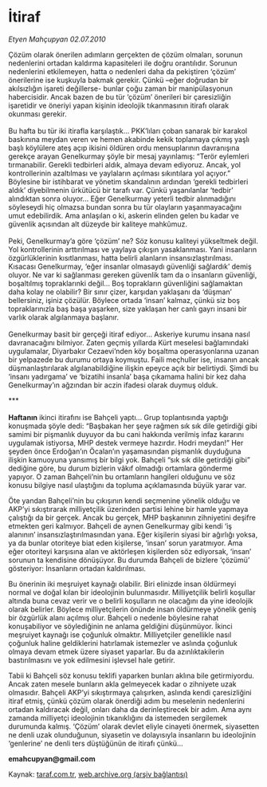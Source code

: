 # İtiraf

*Etyen Mahçupyan 02.07.2010*

<div class="yazi"><p>Çözüm olarak önerilen adımların gerçekten de çözüm olmaları, sorunun nedenlerini ortadan kaldırma kapasiteleri ile doğru orantılıdır. Sorunun nedenlerini etkilemeyen, hatta o nedenleri daha da pekiştiren ‘çözüm’ önerilerine ise kuşkuyla bakmak gerekir. Çünkü –eğer doğrudan bir akılsızlığın işareti değillerse- bunlar çoğu zaman bir manipülasyonun habercisidir. Ancak bazen de bu tür ‘çözüm’ önerileri bir çaresizliğin işaretidir ve öneriyi yapan kişinin ideolojik tıkanmasının itirafı olarak okunması gerekir.<br/><br/>Bu hafta bu tür iki itirafla karşılaştık... PKK’lıları çoban sanarak bir karakol baskınına meydan veren ve hemen akabinde kekik toplamaya çıkmış yaşlı başlı köylülere ateş açıp ikisini öldüren ordu mensuplarının davranışına gerekçe arayan Genelkurmay şöyle bir mesaj yayınlamış: “Terör eylemleri tırmanabilir. Gerekli tedbirleri aldık, almaya devam ediyoruz. Ancak, yol kontrollerinin azaltılması ve yaylaların açılması sıkıntılara yol açıyor.” Böylesine bir istihbarat ve yönetim skandalının ardından ‘gerekli tedbirleri aldık’ diyebilmenin ürkütücü bir tarafı var. Çünkü yaşanılanlar ‘tedbir’ alındıktan sonra oluyor... Eğer Genelkurmay yeterli tedbir alınmadığını söyleseydi hiç olmazsa bundan sonra bu tür olayların yaşanmayacağını umut edebilirdik. Ama anlaşılan o ki, askerin elinden gelen bu kadar ve güvenlik açısından alt düzeyde bir kaliteye mahkûmuz.<br/><br/>Peki, Genelkurmay’a göre ‘çözüm’ ne? Söz konusu kaliteyi yükseltmek değil. Yol kontrollerinin arttırılması ve yaylaya çıkışın yasaklanması. Yani insanların özgürlüklerinin kısıtlanması, hatta belirli alanların insansızlaştırılması. Kısacası Genelkurmay, ‘eğer insanlar olmasaydı güvenliği sağlardık’ demiş oluyor. Ne var ki sağlanması gereken güvenlik tam da o insanların güvenliği, boşaltılmış topraklarınki değil... Boş toprakların güvenliğini sağlamaktan daha kolay ne olabilir? Bir sınır çizer, karşıdan yaklaşanı da ‘düşman’ bellersiniz, işiniz çözülür. Böylece ortada ‘insan’ kalmaz, çünkü siz boş topraklarınızla baş başa yaşarken, size yaklaşan her canlı gayrı insani bir varlık olarak algılanmaya başlanır.<br/><br/>Genelkurmay basit bir gerçeği itiraf ediyor... Askeriye kurumu insana nasıl davranacağını bilmiyor. Zaten geçmiş yıllarda Kürt meselesi bağlamındaki uygulamalar, Diyarbakır Cezaevi’nden köy boşaltma operasyonlarına uzanan bir yelpazede bu durumu ortaya koymuştu. Faili meçhuller ise, insanın ancak düşmanlaştırılarak algılanabildiğine ilişkin epeyce açık bir belirtiydi. Şimdi bu ‘insanı yadırgama’ ve ‘bizatihi insanla’ başa çıkamama halini bir kez daha Genelkurmay’ın ağzından bir aczin ifadesi olarak duymuş olduk.</p>
<p>***<br/><br/><b>Haftanın</b> ikinci itirafını ise Bahçeli yaptı... Grup toplantısında yaptığı konuşmada şöyle dedi: “Başbakan her şeye rağmen sık sık dile getirdiği gibi samimi bir pişmanlık duyuyor da bu cani hakkında verilmiş infaz kararını uygulamak istiyorsa, MHP destek vermeye hazırdır. Hodri meydan!” Her şeyden önce Erdoğan’ın Öcalan’ın yaşamasından pişmanlık duyduğuna ilişkin kamuoyuna yansımış bir bilgi yok. Bahçeli “sık sık dile getirdiği gibi” dediğine göre, bu durum bizlerin vâkıf olmadığı ortamlara gönderme yapıyor. O zaman Bahçeli’nin bu ortamların hangileri olduğunu ve söz konusu bilgiye nasıl ulaştığını da topluma açıklamasında büyük yarar var.</p>
<p>Öte yandan Bahçeli’nin bu çıkışının kendi seçmenine yönelik olduğu ve AKP’yi sıkıştırarak milliyetçilik üzerinden partisi lehine bir hamle yapmaya çalıştığı da bir gerçek. Ancak bu gerçek, MHP başkanının zihniyetini deşifre etmekten geri kalmıyor. Bahçeli de aynen Genelkurmay gibi kendi ‘iş alanının’ insansızlaştırılmasından yana. Eğer kişilerin siyasi bir ağırlığı yoksa, ya da bunlar otoriteye biat eden kişilerse, ‘insan’ sorun yaratmıyor. Ama eğer otoriteyi karşısına alan ve aktörleşen kişilerden söz ediyorsak, ‘insan’ sorunun ta kendisine dönüşüyor. Bu durumda Bahçeli de bizlere ‘çözümü’ gösteriyor: İnsanların ortadan kaldırılması. </p>
<p>Bu önerinin iki meşruiyet kaynağı olabilir. Biri elinizde insan öldürmeyi normal ve doğal kılan bir ideolojinin bulunmasıdır. Milliyetçilik belirli koşullar altında buna cevaz verir ve o belirli koşulların ne olacağını da yine ideolojik olarak belirler. Böylece milliyetçilerin önünde insan öldürmeye yönelik geniş bir özgürlük alanı açılmış olur. Bahçeli o nedenle böylesine rahat konuşabiliyor ve söylediğinin ne anlama geldiğini düşünmüyor. İkinci meşruiyet kaynağı ise çoğunluk olmaktır. Milliyetçiler genellikle nasıl çoğunluk haline geldiklerini hatırlamak istemezler ve aslında çoğunluk olmaya devam etmek üzere siyaset yaparlar. Bu da azınlıktakilerin bastırılmasını ve yok edilmesini işlevsel hale getirir. </p>
<p>Tabii ki Bahçeli söz konusu teklifi yaparken bunları aklına bile getirmiyordu. Ancak zaten mesele bunların akla gelmeyecek kadar o zihniyete uzak olmasıdır. Bahçeli AKP’yi sıkıştırmaya çalışırken, aslında kendi çaresizliğini itiraf etmiş, çünkü çözüm olarak önerdiği adım bu meselenin nedenlerini ortadan kaldıracak değil, onları daha da derinleştirecek bir adım. Ama aynı zamanda milliyetçi ideolojinin tıkanıklığını da istemeden sergilemek durumunda kalmış. ‘Çözüm’ olarak devlet eliyle cinayeti önermek, siyasetten ne denli uzak olunduğunun, siyasetin ve dolayısıyla insanların bu ideolojinin ‘genlerine’ ne denli ters düştüğünün de itirafı çünkü...</p>
<p><b>emahcupyan@gmail.com</b></p>
</div>

Kaynak: [taraf.com.tr](http://www.taraf.com.tr:80/etyen-mahcupyan/makale-itiraf.htm), [web.archive.org (arşiv bağlantısı)](http://web.archive.org/web/20100704055432/http://www.taraf.com.tr:80/etyen-mahcupyan/makale-itiraf.htm)
